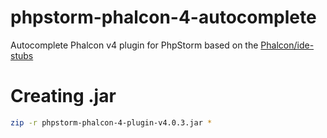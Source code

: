 # phpstorm-phalcon-4-autocomplete
Autocomplete Phalcon v4 plugin for PhpStorm based on the [Phalcon/ide-stubs](https://github.com/phalcon/ide-stubs)

# Creating .jar
```bash
zip -r phpstorm-phalcon-4-plugin-v4.0.3.jar *
```
